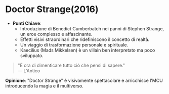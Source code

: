 # Doctor Strange(2016)

- **Punti Chiave**: 
  - Introduzione di Benedict Cumberbatch nei panni di Stephen Strange, un eroe complesso e affascinante.
  - Effetti visivi straordinari che ridefiniscono il concetto di realtà.
  - Un viaggio di trasformazione personale e spirituale.
  - Kaecilius (Mads Mikkelsen) è un villain ben interpretato ma poco sviluppato.

> "È ora di dimenticare tutto ciò che pensi di sapere."  
> — L'Antico

**Opinione**: "Doctor Strange" è visivamente spettacolare e arricchisce l'MCU introducendo la magia e il multiverso.

